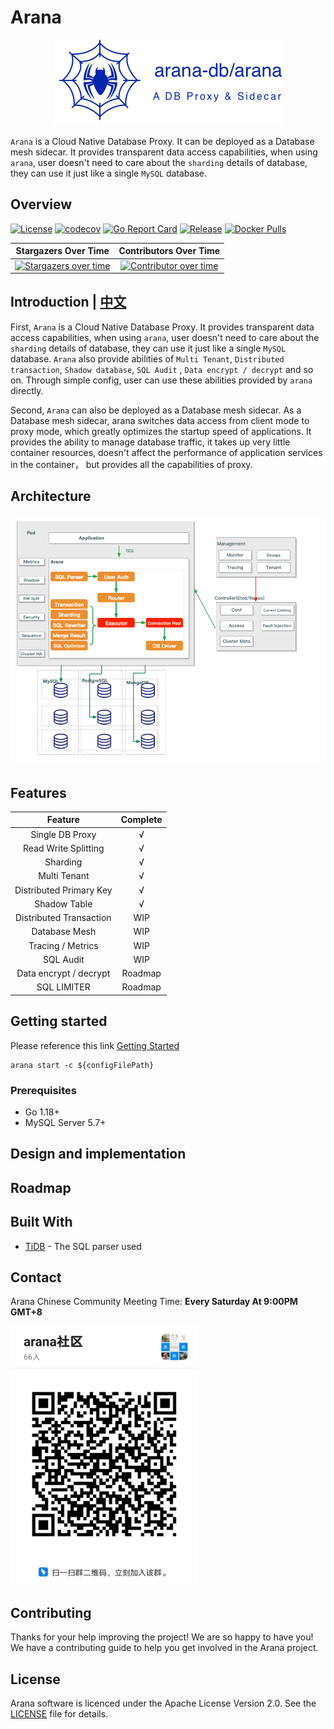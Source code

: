 # Arana

<div align=center>
    <img src="https://raw.githubusercontent.com/arana-db/arana/master/docs/pics/arana-main.png"/>
</div>

`Arana` is a Cloud Native Database Proxy. It can be deployed as a Database mesh sidecar. It provides transparent data
access capabilities,
when using `arana`, user doesn't need to care about the `sharding` details of database, they can use it just like a
single `MySQL` database.

## Overview

[![License](https://img.shields.io/badge/license-Apache--2.0-blue.svg)](https://github.com/arana-db/arana/blob/master/LICENSE)
[![codecov](https://codecov.io/gh/arana-db/arana/branch/master/graph/badge.svg)](https://codecov.io/gh/arana-db/arana)
[![Go Report Card](https://goreportcard.com/badge/github.com/arana-db/arana)](https://goreportcard.com/report/github.com/arana-db/arana)
[![Release](https://img.shields.io/github/v/release/arana-db/arana)](https://img.shields.io/github/v/release/arana-db/arana)
[![Docker Pulls](https://img.shields.io/docker/pulls/aranadb/arana)](https://img.shields.io/docker/pulls/aranadb/arana)

|                                             **Stargazers Over Time**                                              |                                                                                                            **Contributors Over Time**                                                                                                            |
|:-----------------------------------------------------------------------------------------------------------------:|:------------------------------------------------------------------------------------------------------------------------------------------------------------------------------------------------------------------------------------------------:|
|      [![Stargazers over time](https://starchart.cc/arana-db/arana.svg)](https://starchart.cc/arana-db/arana)      | [![Contributor over time](https://contributor-graph-api.apiseven.com/contributors-svg?chart=contributorOverTime&repo=arana-db/arana)](https://contributor-graph-api.apiseven.com/contributors-svg?chart=contributorOverTime&repo=arana-db/arana) |

## Introduction | [中文](https://github.com/arana-db/arana/blob/master/README_CN.md)

First, `Arana` is a Cloud Native Database Proxy. It provides transparent data access capabilities, when using `arana`,
user doesn't need to care about the `sharding` details of database, they can use it just like a single `MySQL` database.
`Arana` also provide abilities of `Multi Tenant`, `Distributed transaction`, `Shadow database`, `SQL Audit`
, `Data encrypt / decrypt`
and so on. Through simple config, user can use these abilities provided by `arana` directly.

Second, `Arana` can also be deployed as a Database mesh sidecar. As a Database mesh sidecar, arana switches data access
from
client mode to proxy mode, which greatly optimizes the startup speed of applications. It provides the ability to manage
database
traffic, it takes up very little container resources, doesn't affect the performance of application services in the
container， but
provides all the capabilities of proxy.

## Architecture

<img src="https://raw.githubusercontent.com/arana-db/arana/master/docs/pics/arana-architecture.png"/>

## Features

|       **Feature**       | **Complete** |
|:-----------------------:|:------------:|
|     Single DB Proxy     |      √       |
|  Read Write Splitting   |      √       |
|        Sharding         |      √       |
|      Multi Tenant       |      √       |
| Distributed Primary Key |      √       |
|      Shadow Table       |      √       |
| Distributed Transaction |     WIP      |
|      Database Mesh      |     WIP      |
|    Tracing / Metrics    |     WIP      |
|        SQL Audit        |     WIP      |
| Data encrypt / decrypt  |   Roadmap    |
|       SQL LIMITER       |   Roadmap    |

## Getting started

Please reference this link [Getting Started](https://github.com/arana-db/arana/discussions/172)

```
arana start -c ${configFilePath}
```

### Prerequisites

+ Go 1.18+
+ MySQL Server 5.7+

## Design and implementation

## Roadmap

## Built With

- [TiDB](https://github.com/pingcap/tidb) - The SQL parser used

## Contact

Arana Chinese Community Meeting Time: **Every Saturday At 9:00PM GMT+8**

<img src="https://raw.githubusercontent.com/arana-db/arana/master/docs/pics/dingtalk-group.jpeg" width="300px"/>

## Contributing

Thanks for your help improving the project! We are so happy to have you! We have a contributing guide to help you get
involved in the Arana project.

## License

Arana software is licenced under the Apache License Version 2.0. See
the [LICENSE](https://github.com/arana-db/arana/blob/master/LICENSE) file for details.
